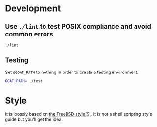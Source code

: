 # Development

## Use `./lint` to test POSIX compliance and avoid common errors

```sh
./lint
```

## Testing

Set `$GOAT_PATH` to nothing in order to create a testing environment.

```sh
GOAT_PATH= ./test
```

# Style

It is loosely based on [the FreeBSD style(9)][style9]. It is not a shell
scripting style guide but you'll get the idea.

[style9]: https://www.freebsd.org/cgi/man.cgi?query=style&sektion=9
